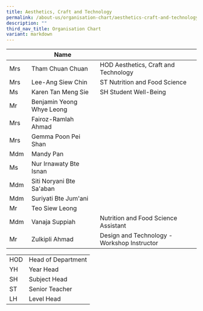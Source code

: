 ```yaml
---
title: Aesthetics, Craft and Technology
permalink: /about-us/organisation-chart/aesthetics-craft-and-technology/
description: ""
third_nav_title: Organisation Chart
variant: markdown
---
```

| | Name | |
| --- | --- | --- |
| Mrs | Tham Chuan Chuan | HOD Aesthetics, Craft and Technology |
| Mrs  | Lee-Ang Siew Chin  | ST Nutrition and Food Science  |
| Ms | Karen Tan Meng Sie | SH Student Well-Being  |
| Mr | Benjamin Yeong Whye Leong  |   |
| Mrs | Fairoz-Ramlah Ahmad  |   |
| Mrs | Gemma Poon Pei Shan |   |
| Mdm | Mandy Pan |   |
| Ms | Nur Irnawaty Bte Isnan |   |
| Mdm | Siti Noryani Bte Sa'aban    |   |
| Mdm | Suriyati Bte Jum'ani  |   |
| Mr | Teo Siew Leong |   |
| Mdm  | Vanaja Suppiah | Nutrition and Food Science Assistant  |
| Mr  | Zulkipli Ahmad  | Design and Technology - Workshop Instructor  |

| | |
|---|---|
| HOD | Head of Department |
|  YH | Year Head  |
|  SH | Subject Head  |
|  ST | Senior Teacher  |
|  LH | Level Head  |